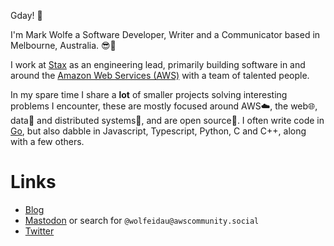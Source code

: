 Gday! 👋

I'm Mark Wolfe a Software Developer, Writer and a Communicator based in Melbourne, Australia. 😎️🦘️

I work at [Stax](https://www.stax.io/) as an engineering lead, primarily building software in and around the [Amazon Web Services (AWS)](https://aws.amazon.com/) with a team of talented people. 

In my spare time I share a **lot** of smaller projects solving interesting problems I encounter, these are mostly focused around AWS☁️, the web🌐️, data📜️ and distributed systems🤯️, and are open source🎁️. I often write code in [Go](https:/go.dev), but also dabble in Javascript, Typescript, Python, C and C++, along with a few others.

# Links

* [Blog](https://www.wolfe.id.au)
* <a rel="me" href="https://awscommunity.social/@wolfeidau">Mastodon</a> or search for `@wolfeidau@awscommunity.social`
* [Twitter](https://twitter.com/wolfeidau)
